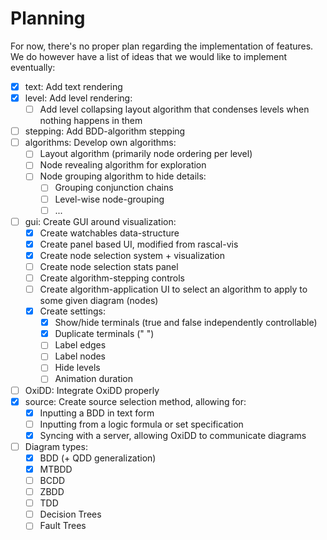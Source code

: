 # Planning

For now, there's no proper plan regarding the implementation of features. We do however have a list of ideas that we would like to implement eventually:

- [x] text: Add text rendering
- [x] level: Add level rendering:
  - [ ] Add level collapsing layout algorithm that condenses levels when nothing happens in them
- [ ] stepping: Add BDD-algorithm stepping
- [ ] algorithms: Develop own algorithms:
  - [ ] Layout algorithm (primarily node ordering per level)
  - [ ] Node revealing algorithm for exploration
  - [ ] Node grouping algorithm to hide details:
    - [ ] Grouping conjunction chains
    - [ ] Level-wise node-grouping
    - [ ] ...
- [ ] gui: Create GUI around visualization:
  - [x] Create watchables data-structure
  - [x] Create panel based UI, modified from rascal-vis
  - [x] Create node selection system + visualization
  - [ ] Create node selection stats panel
  - [ ] Create algorithm-stepping controls
  - [ ] Create algorithm-application UI to select an algorithm to apply to some given diagram (nodes)
  - [x] Create settings:
    - [x] Show/hide terminals (true and false independently controllable)
    - [x] Duplicate terminals (" ")
    - [ ] Label edges
    - [ ] Label nodes
    - [ ] Hide levels
    - [ ] Animation duration
- [ ] OxiDD: Integrate OxiDD properly
- [x] source: Create source selection method, allowing for:
  - [x] Inputting a BDD in text form
  - [ ] Inputting from a logic formula or set specification
  - [x] Syncing with a server, allowing OxiDD to communicate diagrams
- [ ] Diagram types:
  - [x] BDD (+ QDD generalization)
  - [x] MTBDD
  - [ ] BCDD
  - [ ] ZBDD
  - [ ] TDD
  - [ ] Decision Trees
  - [ ] Fault Trees
